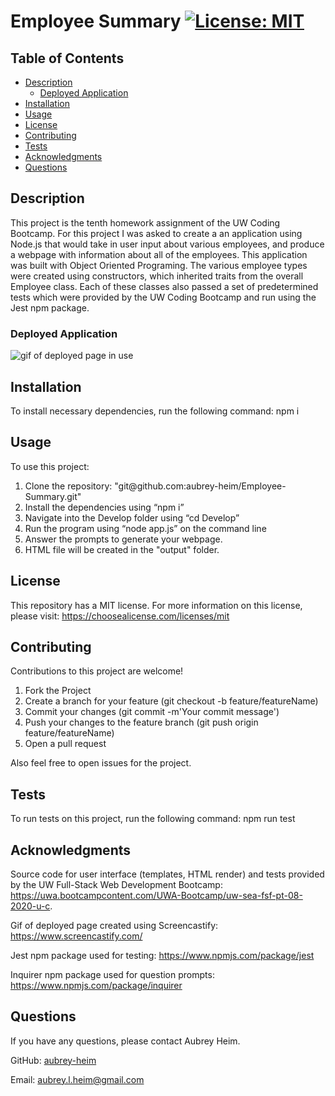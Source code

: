 # Employee Summary [![License: MIT](https://img.shields.io/badge/License-MIT-yellow.svg)](https://opensource.org/licenses/MIT)

## Table of Contents
* [Description](#description)
    * [Deployed Application](#deployed-application)
* [Installation](#installation)
* [Usage](#usage)
* [License](#license)
* [Contributing](#contributing)
* [Tests](#tests)
* [Acknowledgments](#acknowledgments)
* [Questions](#questions)
    
## Description
This project is the tenth homework assignment of the UW Coding Bootcamp. For this project I was asked to create a an application using Node.js that would take in user input about various employees, and produce a webpage with information about all of the employees. This application was built with Object Oriented Programing. The various employee types were created using constructors, which inherited traits from the overall Employee class. Each of these classes also passed a set of predetermined tests which were provided by the UW Coding Bootcamp and run using the Jest npm package.

### Deployed Application
<img src="deployed.gif" alt="gif of deployed page in use">

## Installation
To install necessary dependencies, run the following command: npm i

## Usage
To use this project:
<ol>      
   <li>Clone the repository: "git@github.com:aubrey-heim/Employee-Summary.git"</li>
   <li>Install the dependencies using “npm i”</li><li>Navigate into the Develop folder using “cd Develop”</li>
   <li> Run the program using “node app.js” on the command line</li>
   <li> Answer the prompts to generate your webpage.</li>
   <li>HTML file will be created in the "output" folder.</li>
</ol>

## License
This repository has a MIT license. For more information on this license, please visit: https://choosealicense.com/licenses/mit     

## Contributing
Contributions to this project are welcome!
<ol>
    <li>Fork the Project</li>
    <li>Create a branch for your feature (git checkout -b feature/featureName)</li>
    <li>Commit your changes (git commit -m'Your commit message')</li>
    <li>Push your changes to the feature branch (git push origin feature/featureName)</li>
    <li>Open a pull request</li>
</ol>

Also feel free to open issues for the project.

## Tests
To run tests on this project, run the following command: npm run test

## Acknowledgments
Source code for user interface (templates, HTML render) and tests provided by the UW Full-Stack Web Development Bootcamp: https://uwa.bootcampcontent.com/UWA-Bootcamp/uw-sea-fsf-pt-08-2020-u-c. 

Gif of deployed page created using Screencastify: https://www.screencastify.com/

Jest npm package used for testing: https://www.npmjs.com/package/jest

Inquirer npm package used for question prompts: https://www.npmjs.com/package/inquirer

## Questions
If you have any questions, please contact Aubrey Heim.

GitHub: [aubrey-heim](https://github.com/aubrey-heim)

Email: [aubrey.l.heim@gmail.com](mailto:aubrey.l.heim@gmail.com)

